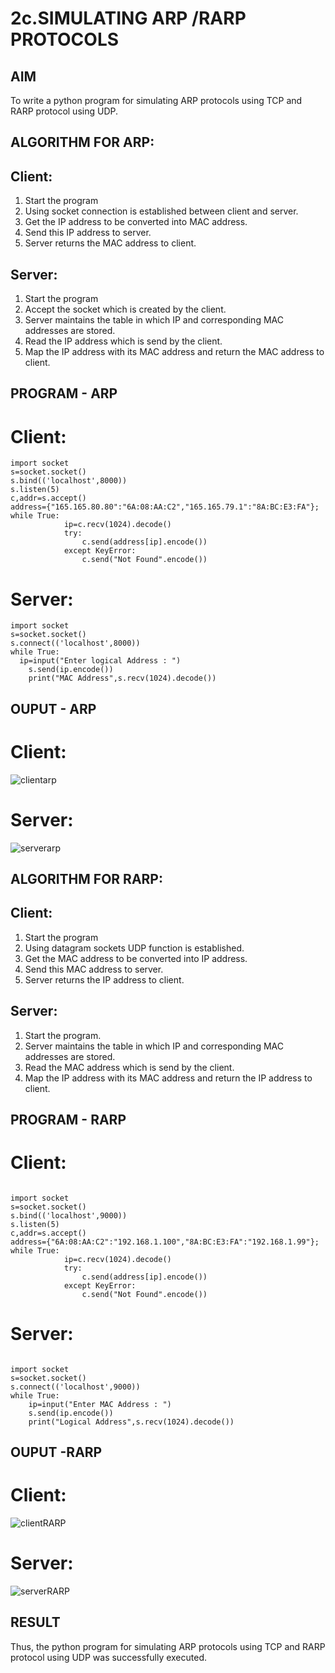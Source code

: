 # 2c.SIMULATING ARP /RARP PROTOCOLS
## AIM
To write a python program for simulating ARP protocols using TCP and RARP protocol using UDP.
## ALGORITHM FOR ARP:
## Client:
1. Start the program
2. Using socket connection is established between client and server.
3. Get the IP address to be converted into MAC address.
4. Send this IP address to server.
5. Server returns the MAC address to client.
## Server:
1. Start the program
2. Accept the socket which is created by the client.
3. Server maintains the table in which IP and corresponding MAC addresses are
stored.
4. Read the IP address which is send by the client.
5. Map the IP address with its MAC address and return the MAC address to client.

## PROGRAM - ARP
# Client:
``` 
import socket 
s=socket.socket() 
s.bind(('localhost',8000)) 
s.listen(5) 
c,addr=s.accept() 
address={"165.165.80.80":"6A:08:AA:C2","165.165.79.1":"8A:BC:E3:FA"}; 
while True: 
            ip=c.recv(1024).decode() 
            try: 
                c.send(address[ip].encode()) 
            except KeyError: 
                c.send("Not Found".encode())
```
# Server:
```
import socket 
s=socket.socket() 
s.connect(('localhost',8000)) 
while True:
  ip=input("Enter logical Address : ") 
    s.send(ip.encode()) 
    print("MAC Address",s.recv(1024).decode())
```

                
## OUPUT - ARP
# Client:
![clientarp](https://github.com/user-attachments/assets/2f7205ec-7107-45e8-810b-444ee17c6dc0)

# Server:
![serverarp](https://github.com/user-attachments/assets/ac429761-cb04-4da0-8724-8d22e23c9d56)
## ALGORITHM FOR RARP:
## Client:
1. Start the program 
2. Using datagram sockets UDP function is established. 
3. Get the MAC address to be converted into IP address. 
4. Send this MAC address to server. 
5. Server returns the IP address to client.
## Server:
1. Start the program. 
2. Server maintains the table in which IP and corresponding MAC addresses are stored. 
3. Read the MAC address which is send by the client. 
4. Map the IP address with its MAC address and return the IP address to client.
   

## PROGRAM - RARP
# Client:
```
 
import socket 
s=socket.socket() 
s.bind(('localhost',9000)) 
s.listen(5) 
c,addr=s.accept() 
address={"6A:08:AA:C2":"192.168.1.100","8A:BC:E3:FA":"192.168.1.99"}; 
while True: 
            ip=c.recv(1024).decode() 
            try: 
                c.send(address[ip].encode()) 
            except KeyError: 
                c.send("Not Found".encode())
```
# Server:
```
 
import socket 
s=socket.socket() 
s.connect(('localhost',9000)) 
while True: 
    ip=input("Enter MAC Address : ")
    s.send(ip.encode()) 
    print("Logical Address",s.recv(1024).decode())
```
## OUPUT -RARP
# Client:
![clientRARP](https://github.com/user-attachments/assets/feb9f531-5484-4b5f-8a42-b39fe69629ef)
# Server:
![serverRARP](https://github.com/user-attachments/assets/80b39deb-915e-4827-9edd-dd926575de63)



## RESULT
Thus, the python program for simulating ARP protocols using TCP and RARP protocol using UDP was successfully 
executed.
